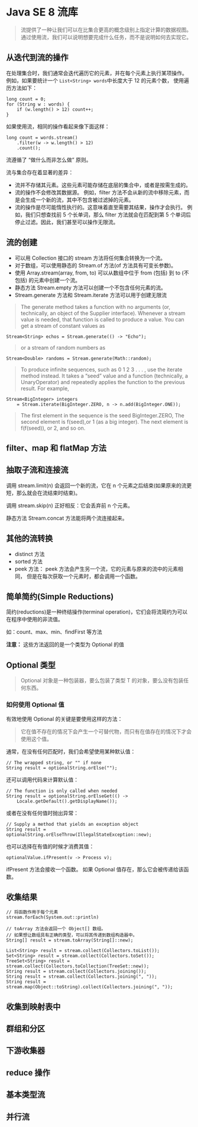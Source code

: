 # Java SE 8 流库

> 流提供了一种让我们可以在比集合更高的概念级别上指定计算的数据视图。
> 通过使用流，我们可以说明想要完成什么任务，而不是说明如何去实现它。

## 从迭代到流的操作

在处理集合时，我们通常会迭代遍历它的元素，并在每个元素上执行某项操作。
例如，如果要统计一个 `List<String> words`中长度大于 12 的元素个数，
使用遍历方法如下：

```
long count = 0;
for (String w : words) {
    if (w.length() > 12) count++;
}
```

如果使用流，相同的操作看起来像下面这样：

```
long count = words.stream()
    .filter(w -> w.length() > 12)
    .count();
```

流遵循了 “做什么而非怎么做” 原则。

流与集合存在着显著的差异：

- 流并不存储其元素。这些元素可能存储在底层的集合中，或者是按需生成的。
- 流的操作不会修改其数据源。
  例如，filter 方法不会从新的流中移除元素，而是会生成一个新的流，其中不包含被过滤掉的元素。
- 流的操作是尽可能惰性执行的。这意味着直至需要其结果，操作才会执行。
  例如，我们只想查找前 5 个长单词，那么 filter 方法就会在匹配到第 5 个单词后停止过滤。因此，我们甚至可以操作无限流。

## 流的创建

- 可以用 Collection 接口的 stream 方法将任何集合转换为一个流。
- 对于数组，可以使用静态的 Stream.of 方法(of 方法具有可变长参数)。
- 使用 Array.stream(array, from, to) 可以从数组中位于 from (包括)
  到 to (不包括) 的元素中创建一个流。
- 静态方法 Stream.empty 方法可以创建一个不包含任何元素的流。
- Stream.generate 方法和 Stream.iterate 方法可以用于创建无限流

> The generate method takes a function with no arguments
> (or, technically, an object of the Supplier<T> interface).
> Whenever a stream value is needed, that function is called to produce a value. You can get a
> stream of constant values as

```
Stream<String> echos = Stream.generate(() -> "Echo");
```

> or a stream of random numbers as

```
Stream<Double> randoms = Stream.generate(Math::random);
```

> To produce infinite sequences, such as 0 1 2 3 . . . ,
> use the iterate method instead. It takes a “seed” value and a function
> (technically, a UnaryOperator<T>) and repeatedly applies the
> function to the previous result.
> For example,

```
Stream<BigInteger> integers
    = Stream.iterate(BigInteger.ZERO, n -> n.add(BigInteger.ONE));
```

> The first element in the sequence is the seed BigInteger.ZERO,
> The second element is f(seed),or 1 (as a big integer).
> The next element is f(f(seed)), or 2, and so on.

## filter、map 和 flatMap 方法

## 抽取子流和连接流

调用 stream.limit(n) 会返回一个新的流，它在 n 个元素之后结束(如果原来的流更短，那么就会在流结束时结束)。

调用 stream.skip(n) 正好相反：它会丢弃前 n 个元素。

静态方法 Stream.concat 方法能将两个流连接起来。

## 其他的流转换

- distinct 方法
- sorted 方法
- peek 方法：
  peek 方法会产生另一个流，它的元素与原来的流中的元素相同，
  但是在每次获取一个元素时，都会调用一个函数。

## 简单简约(Simple Reductions)

简约(reductions)是一种终结操作(terminal operation)，它们会将流简约为可以在程序中使用的非流值。

如：count、max、min、findFirst 等方法

**注意：** 这些方法返回的是一个类型为 Optional<T> 的值

## Optional 类型

> Optional<T> 对象是一种包装器，要么包装了类型 T 的对象，要么没有包装任何东西。

### 如何使用 Optional 值

有效地使用 Optional 的关键是要使用这样的方法：

> 它在值不存在的情况下会产生一个可替代物，而只有在值存在的情况下才会使用这个值。

通常，在没有任何匹配时，我们会希望使用某种默认值：

```
// The wrapped string, or "" if none
String result = optionalString.orElse("");
```

还可以调用代码来计算默认值：

```
// The function is only called when needed
String result = optionalString.orElseGet(() ->
    Locale.getDefault().getDisplayName());
```

或者在没有任何值时抛出异常：

```
// Supply a method that yields an exception object
String result = optionalString.orElseThrow(IllegalStateException::new);
```

也可以选择在有值的时候才消费其值：

```
optionalValue.ifPresent(v -> Process v);
```

ifPresent 方法会接收一个函数。
如果 Optional 值存在，那么它会被传递给该函数。

## 收集结果

```
// 将函数作用于每个元素
stream.forEach(System.out::println)

// toArray 方法会返回一个 Object[] 数组。
// 如果想让数组具有正确的类型，可以将其传递到数组构造器中。
String[] result = stream.toArray(String[]::new);

List<String> result = stream.collect(Collectors.toList());
Set<String> result = stream.collect(Collectors.toSet());
TreeSet<String> result = stream.collect(Collectors.toCollection(TreeSet::new));
String result = stream.collect(Collectors.joining());
String result = stream.collect(Collectors.joining(", "));
String result = stream.map(Object::toString).collect(Collectors.joining(", "));
```

## 收集到映射表中

## 群组和分区

## 下游收集器

## reduce 操作

## 基本类型流

## 并行流
